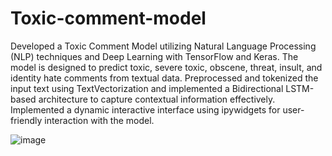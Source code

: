 # Toxic-comment-model
Developed a Toxic Comment Model utilizing Natural Language Processing (NLP) techniques and Deep Learning with TensorFlow and Keras.
The model is designed to predict toxic, severe toxic, obscene, threat, insult, and identity hate comments from textual data.
Preprocessed and tokenized the input text using TextVectorization and implemented a Bidirectional LSTM-based architecture to capture contextual information effectively.
Implemented a dynamic interactive interface using ipywidgets for user-friendly interaction with the model.

![image](https://github.com/Vin0505/Toxic-comment-model/assets/133581811/52e58063-abd2-4932-b9d4-e1c35702c865)


